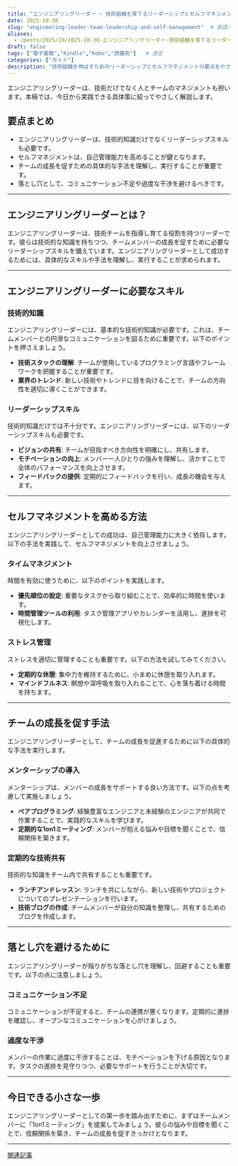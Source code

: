 ```yaml
---
title: "エンジニアリングリーダー ― 技術組織を育てるリーダーシップとセルフマネジメント"
date: 2025-10-30
slug: "engineering-leader-team-leadership-and-self-management"  # 英語スラッグ
aliases:
  - /posts/2025/10/2025-10-30-エンジニアリングリーダー-技術組織を育てるリーダーシップとセルフマネジメント-kanon-s-treasure-box/
draft: false
tags: ["電子書籍","Kindle","Kobo","読書術"]   # 適宜
categories: ["ガイド"]
description: "技術組織を伸ばすためのリーダーシップとセルフマネジメントの要点をやさしく解説。"
---
```


<p>エンジニアリングリーダーは、技術だけでなく人とチームのマネジメントも担います。本稿では、今日から実践できる具体策に絞ってやさしく解説します。</p>

<h2 id=要点まとめ>要点まとめ<a hidden class=anchor aria-hidden=true href=#要点まとめ>#</a></h2>
<ul>
    <li>エンジニアリングリーダーは、技術的知識だけでなくリーダーシップスキルも必要です。</li>
    <li>セルフマネジメントは、自己管理能力を高めることが鍵となります。</li>
    <li>チームの成長を促すための具体的な手法を理解し、実行することが重要です。</li>
    <li>落とし穴として、コミュニケーション不足や過度な干渉を避けるべきです。</li>
</ul>
<hr>
<h2 id=エンジニアリングリーダーとは>エンジニアリングリーダーとは？<a hidden class=anchor aria-hidden=true href=#エンジニアリングリーダーとは>#</a></h2>
<p>エンジニアリングリーダーは、技術チームを指導し育てる役割を持つリーダーです。彼らは技術的な知識を持ちつつ、チームメンバーの成長を促すために必要なリーダーシップスキルを備えています。エンジニアリングリーダーとして成功するためには、具体的なスキルや手法を理解し、実行することが求められます。
</p>
<hr>
<h2 id=エンジニアリングリーダーに必要なスキル>エンジニアリングリーダーに必要なスキル<a hidden class=anchor aria-hidden=true href=#エンジニアリングリーダーに必要なスキル>#</a>
</h2>
<h3 id=技術的知識>技術的知識<a hidden class=anchor aria-hidden=true href=#技術的知識>#</a></h3>
<p>エンジニアリングリーダーには、基本的な技術的知識が必要です。これは、チームメンバーとの円滑なコミュニケーションを図るために重要です。以下のポイントを押さえましょう。</p>
<ul>
    <li><strong>技術スタックの理解</strong>: チームが使用しているプログラミング言語やフレームワークを把握することが重要です。</li>
    <li><strong>業界のトレンド</strong>: 新しい技術やトレンドに目を向けることで、チームの方向性を適切に導くことができます。</li>
</ul>
<h3 id=リーダーシップスキル>リーダーシップスキル<a hidden class=anchor aria-hidden=true href=#リーダーシップスキル>#</a></h3>
<p>技術的知識だけでは不十分です。エンジニアリングリーダーには、以下のリーダーシップスキルも必要です。</p>
<ul>
    <li><strong>ビジョンの共有</strong>: チームが目指すべき方向性を明確にし、共有します。</li>
    <li><strong>モチベーションの向上</strong>: メンバー一人ひとりの強みを理解し、活かすことで全体のパフォーマンスを向上させます。</li>
    <li><strong>フィードバックの提供</strong>: 定期的にフィードバックを行い、成長の機会を与えます。</li>
</ul>
<hr>
<h2 id=セルフマネジメントを高める方法>セルフマネジメントを高める方法<a hidden class=anchor aria-hidden=true href=#セルフマネジメントを高める方法>#</a></h2>
<p>エンジニアリングリーダーとしての成功は、自己管理能力に大きく依存します。以下の手法を実践して、セルフマネジメントを向上させましょう。</p>
<h3 id=タイムマネジメント>タイムマネジメント<a hidden class=anchor aria-hidden=true href=#タイムマネジメント>#</a></h3>
<p>時間を有効に使うために、以下のポイントを実践します。</p>
<ul>
    <li><strong>優先順位の設定</strong>: 重要なタスクから取り組むことで、効率的に時間を使います。</li>
    <li><strong>時間管理ツールの利用</strong>: タスク管理アプリやカレンダーを活用し、進捗を可視化します。</li>
</ul>
<h3 id=ストレス管理>ストレス管理<a hidden class=anchor aria-hidden=true href=#ストレス管理>#</a></h3>
<p>ストレスを適切に管理することも重要です。以下の方法を試してみてください。</p>
<ul>
    <li><strong>定期的な休憩</strong>: 集中力を維持するために、小まめに休憩を取り入れます。</li>
    <li><strong>マインドフルネス</strong>: 瞑想や深呼吸を取り入れることで、心を落ち着ける時間を持ちます。</li>
</ul>
<hr>
<h2 id=チームの成長を促す手法>チームの成長を促す手法<a hidden class=anchor aria-hidden=true href=#チームの成長を促す手法>#</a></h2>
<p>エンジニアリングリーダーとして、チームの成長を促進するために以下の具体的な手法を実行します。</p>
<h3 id=メンターシップの導入>メンターシップの導入<a hidden class=anchor aria-hidden=true href=#メンターシップの導入>#</a></h3>
<p>メンターシップは、メンバーの成長をサポートする良い方法です。以下の点を考慮して実施しましょう。</p>
<ul>
    <li><strong>ペアプログラミング</strong>: 経験豊富なエンジニアと未経験のエンジニアが共同で作業することで、実践的なスキルを学びます。</li>
    <li><strong>定期的な1on1ミーティング</strong>: メンバーが抱える悩みや目標を聞くことで、信頼関係を築きます。</li>
</ul>
<h3 id=定期的な技術共有>定期的な技術共有<a hidden class=anchor aria-hidden=true href=#定期的な技術共有>#</a></h3>
<p>技術的な知識をチーム内で共有することも重要です。</p>
<ul>
    <li><strong>ランチアンドレッスン</strong>: ランチを共にしながら、新しい技術やプロジェクトについてのプレゼンテーションを行います。</li>
    <li><strong>技術ブログの作成</strong>: チームメンバーが自分の知識を整理し、共有するためのブログを作成します。</li>
</ul>
<hr>
<h2 id=落とし穴を避けるために>落とし穴を避けるために<a hidden class=anchor aria-hidden=true href=#落とし穴を避けるために>#</a></h2>
<p>エンジニアリングリーダーが陥りがちな落とし穴を理解し、回避することも重要です。以下の点に注意しましょう。</p>
<h3 id=コミュニケーション不足>コミュニケーション不足<a hidden class=anchor aria-hidden=true href=#コミュニケーション不足>#</a></h3>
<p>コミュニケーションが不足すると、チームの連携が悪くなります。定期的に進捗を確認し、オープンなコミュニケーションを心がけましょう。</p>
<h3 id=過度な干渉>過度な干渉<a hidden class=anchor aria-hidden=true href=#過度な干渉>#</a></h3>
<p>メンバーの作業に過度に干渉することは、モチベーションを下げる原因となります。タスクの進捗を見守りつつ、必要なサポートを行うことが大切です。</p>
<hr>
<h2 id=今日できる小さな一歩>今日できる小さな一歩<a hidden class=anchor aria-hidden=true href=#今日できる小さな一歩>#</a></h2>
<p>エンジニアリングリーダーとしての第一歩を踏み出すために、まずはチームメンバーに「1on1ミーティング」を提案してみましょう。彼らの悩みや目標を聞くことで、信頼関係を築き、チームの成長を促すきっかけとなります。</p>
<hr>
<p><a href="/my-affiliate-site1/posts/">関連記事</a></p>
